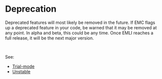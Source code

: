 Deprecation
===========

Deprecated features will most likely be removed in the future. If EMC flags up a deprecated feature in your code, be warned that it may be removed at any point. In alpha and beta, this could be any time. Once EMLI reaches a full release, it will be the next major version.

<br>

See:
- [Trial-mode](/doc/trial-mode)
- [Unstable](/doc/unstable)
